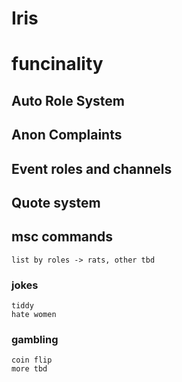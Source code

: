 # Iris

# funcinality

## Auto Role System

## Anon Complaints

## Event roles and channels

## Quote system

## msc commands
    list by roles -> rats, other tbd
### jokes
    tiddy
    hate women
### gambling
    coin flip
    more tbd